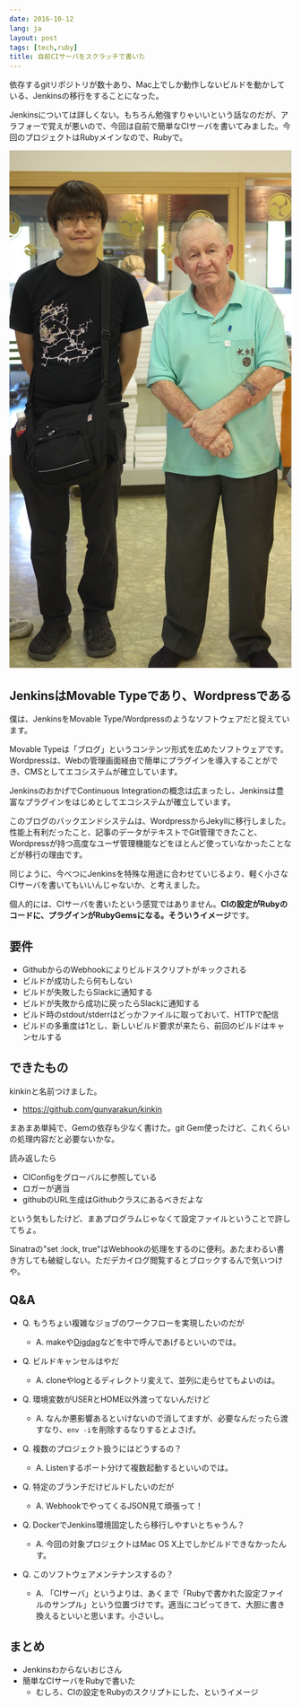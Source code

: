```yaml
---
date: 2016-10-12
lang: ja
layout: post
tags: [tech,ruby]
title: 自前CIサーバをスクラッチで書いた
---
```

依存するgitリポジトリが数十あり、Mac上でしか動作しないビルドを動かしている、Jenkinsの移行をすることになった。

Jenkinsについては詳しくない。もちろん勉強すりゃいいという話なのだが、アラフォーで覚えが悪いので、今回は自前で簡単なCIサーバを書いてみました。今回のプロジェクトはRubyメインなので、Rubyで。

![ジェンキンスさんと、佐渡島にて](/assets/images/entry/2016-10-12/tasuku-with-jenkins.jpg)

## JenkinsはMovable Typeであり、Wordpressである

僕は、JenkinsをMovable Type/Wordpressのようなソフトウェアだと捉えています。

Movable Typeは「ブログ」というコンテンツ形式を広めたソフトウェアです。Wordpressは、Webの管理画面経由で簡単にプラグインを導入することができ、CMSとしてエコシステムが確立しています。

JenkinsのおかげでContinuous Integrationの概念は広まったし、Jenkinsは豊富なプラグインをはじめとしてエコシステムが確立しています。

このブログのバックエンドシステムは、WordpressからJekyllに移行しました。性能上有利だったこと、記事のデータがテキストでGit管理できたこと、Wordpressが持つ高度なユーザ管理機能などをほとんど使っていなかったことなどが移行の理由です。

同じように、今べつにJenkinsを特殊な用途に合わせていじるより、軽く小さなCIサーバを書いてもいいんじゃないか、と考えました。

個人的には、CIサーバを書いたという感覚ではありません。**CIの設定がRubyのコードに、プラグインがRubyGemsになる。そういうイメージ**です。

## 要件

- GithubからのWebhookによりビルドスクリプトがキックされる
- ビルドが成功したら何もしない
- ビルドが失敗したらSlackに通知する
- ビルドが失敗から成功に戻ったらSlackに通知する
- ビルド時のstdout/stderrはどっかファイルに取っておいて、HTTPで配信
- ビルドの多重度は1とし、新しいビルド要求が来たら、前回のビルドはキャンセルする

## できたもの

kinkinと名前つけました。

- https://github.com/gunyarakun/kinkin

まあまあ単純で、Gemの依存も少なく書けた。git Gem使ったけど、これくらいの処理内容だと必要ないかな。

読み返したら

- CIConfigをグローバルに参照している
- ロガーが適当
- githubのURL生成はGithubクラスにあるべきだよな

という気もしたけど、まあプログラムじゃなくて設定ファイルということで許してちょ。

Sinatraの"set :lock, true"はWebhookの処理をするのに便利。あたまわるい書き方しても破綻しない。ただデカイログ閲覧するとブロックするんで気いつけや。

## Q&A

- Q. もうちょい複雑なジョブのワークフローを実現したいのだが
  - A. makeや[Digdag](http://fstn.hateblo.jp/entry/2016/10/11/074726)などを中で呼んであげるといいのでは。

- Q. ビルドキャンセルはやだ
  - A. cloneやlogとるディレクトリ変えて、並列に走らせてもよいのは。

- Q. 環境変数がUSERとHOME以外渡ってないんだけど
  - A. なんか悪影響あるといけないので消してますが、必要なんだったら渡すなり、`env -i`を削除するなりするとよさげ。

- Q. 複数のプロジェクト扱うにはどうするの？
  - A. Listenするポート分けて複数起動するといいのでは。

- Q. 特定のブランチだけビルドしたいのだが
  - A. WebhookでやってくるJSON見て頑張って！

- Q. DockerでJenkins環境固定したら移行しやすいとちゃうん？
  - A. 今回の対象プロジェクトはMac OS X上でしかビルドできなかったんす。

- Q. このソフトウェアメンテナンスするの？
  - A. 「CIサーバ」というよりは、あくまで「Rubyで書かれた設定ファイルのサンプル」という位置づけです。適当にコピってきて、大胆に書き換えるといいと思います。小さいし。

## まとめ

- Jenkinsわからないおじさん
- 簡単なCIサーバをRubyで書いた
  - むしろ、CIの設定をRubyのスクリプトにした、というイメージ
